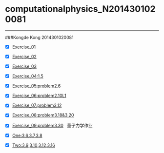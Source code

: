
# computationalphysics_N2014301020081
----------
###Kongde Kong  2014301020081
  - [x] [Exercise_01](https://github.com/kdfeng/computationalphysics_N2014301020081/blob/master/exercise_01)
  - [x] [Exercise_02](https://www.zybuluo.com/2014301020081/note/513262)
  - [x] [Exercise_03](https://www.zybuluo.com/2014301020081/note/505439)
  - [x] [Exercise_04:1.5](https://www.zybuluo.com/2014301020081/note/524337)
  - [x] [Exercise_05:problem2.6](https://www.zybuluo.com/2014301020081/note/534564)
  - [x] [Exercise_06:problem2.10L1](https://www.zybuluo.com/2014301020081/note/542351)
  - [x] [Exercise_07:problem3.12](https://www.zybuluo.com/2014301020081/note/550700)
  - [x] [Exercise_08:problem3.18&3.20](https://www.zybuluo.com/2014301020081/note/534564)
  - [x] [Exercise_09:problem3.30](https://www.zybuluo.com/2014301020081/note/573131)
  
量子力学作业
  - [x] [One:3.6,3.7,3.8](https://www.zybuluo.com/2014301020081/note/563342)
  - [x] [Two:3.9,3.10,3.12,3.16](https://www.zybuluo.com/2014301020081/note/568556)

